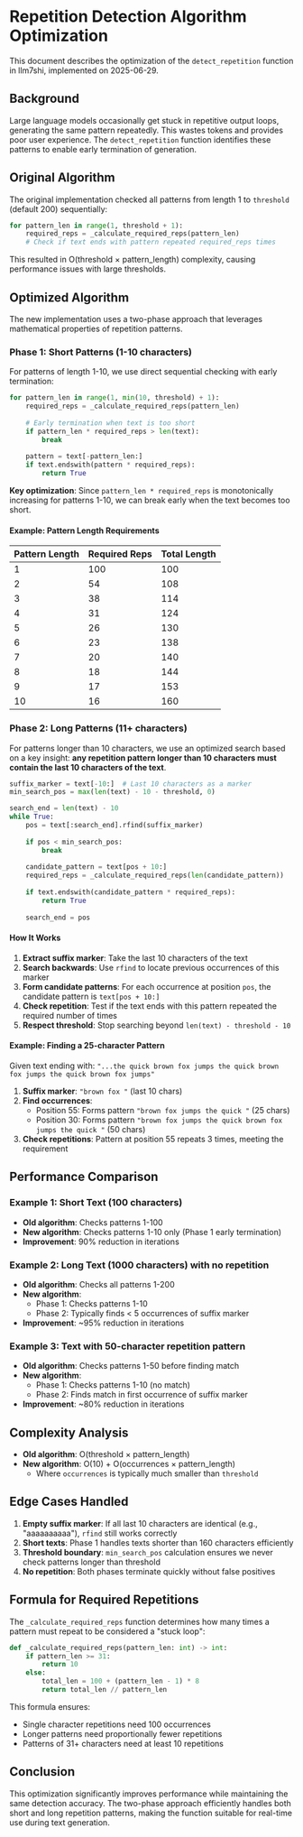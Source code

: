 # Repetition Detection Algorithm Optimization

This document describes the optimization of the `detect_repetition` function in llm7shi, implemented on 2025-06-29.

## Background

Large language models occasionally get stuck in repetitive output loops, generating the same pattern repeatedly. This wastes tokens and provides poor user experience. The `detect_repetition` function identifies these patterns to enable early termination of generation.

## Original Algorithm

The original implementation checked all patterns from length 1 to `threshold` (default 200) sequentially:

```python
for pattern_len in range(1, threshold + 1):
    required_reps = _calculate_required_reps(pattern_len)
    # Check if text ends with pattern repeated required_reps times
```

This resulted in O(threshold × pattern_length) complexity, causing performance issues with large thresholds.

## Optimized Algorithm

The new implementation uses a two-phase approach that leverages mathematical properties of repetition patterns.

### Phase 1: Short Patterns (1-10 characters)

For patterns of length 1-10, we use direct sequential checking with early termination:

```python
for pattern_len in range(1, min(10, threshold) + 1):
    required_reps = _calculate_required_reps(pattern_len)
    
    # Early termination when text is too short
    if pattern_len * required_reps > len(text):
        break
    
    pattern = text[-pattern_len:]
    if text.endswith(pattern * required_reps):
        return True
```

**Key optimization**: Since `pattern_len * required_reps` is monotonically increasing for patterns 1-10, we can break early when the text becomes too short.

#### Example: Pattern Length Requirements

| Pattern Length | Required Reps | Total Length |
|----------------|---------------|--------------|
| 1              | 100           | 100          |
| 2              | 54            | 108          |
| 3              | 38            | 114          |
| 4              | 31            | 124          |
| 5              | 26            | 130          |
| 6              | 23            | 138          |
| 7              | 20            | 140          |
| 8              | 18            | 144          |
| 9              | 17            | 153          |
| 10             | 16            | 160          |

### Phase 2: Long Patterns (11+ characters)

For patterns longer than 10 characters, we use an optimized search based on a key insight: **any repetition pattern longer than 10 characters must contain the last 10 characters of the text**.

```python
suffix_marker = text[-10:]  # Last 10 characters as a marker
min_search_pos = max(len(text) - 10 - threshold, 0)

search_end = len(text) - 10
while True:
    pos = text[:search_end].rfind(suffix_marker)
    
    if pos < min_search_pos:
        break
    
    candidate_pattern = text[pos + 10:]
    required_reps = _calculate_required_reps(len(candidate_pattern))
    
    if text.endswith(candidate_pattern * required_reps):
        return True
    
    search_end = pos
```

#### How It Works

1. **Extract suffix marker**: Take the last 10 characters of the text
2. **Search backwards**: Use `rfind` to locate previous occurrences of this marker
3. **Form candidate patterns**: For each occurrence at position `pos`, the candidate pattern is `text[pos + 10:]`
4. **Check repetition**: Test if the text ends with this pattern repeated the required number of times
5. **Respect threshold**: Stop searching beyond `len(text) - threshold - 10`

#### Example: Finding a 25-character Pattern

Given text ending with: `"...the quick brown fox jumps the quick brown fox jumps the quick brown fox jumps"`

1. **Suffix marker**: `"brown fox "` (last 10 chars)
2. **Find occurrences**: 
   - Position 55: Forms pattern `"brown fox jumps the quick "` (25 chars)
   - Position 30: Forms pattern `"brown fox jumps the quick brown fox jumps the quick "` (50 chars)
3. **Check repetitions**: Pattern at position 55 repeats 3 times, meeting the requirement

## Performance Comparison

### Example 1: Short Text (100 characters)
- **Old algorithm**: Checks patterns 1-100
- **New algorithm**: Checks patterns 1-10 only (Phase 1 early termination)
- **Improvement**: 90% reduction in iterations

### Example 2: Long Text (1000 characters) with no repetition
- **Old algorithm**: Checks all patterns 1-200
- **New algorithm**: 
  - Phase 1: Checks patterns 1-10
  - Phase 2: Typically finds < 5 occurrences of suffix marker
- **Improvement**: ~95% reduction in iterations

### Example 3: Text with 50-character repetition pattern
- **Old algorithm**: Checks patterns 1-50 before finding match
- **New algorithm**: 
  - Phase 1: Checks patterns 1-10 (no match)
  - Phase 2: Finds match in first occurrence of suffix marker
- **Improvement**: ~80% reduction in iterations

## Complexity Analysis

- **Old algorithm**: O(threshold × pattern_length)
- **New algorithm**: O(10) + O(occurrences × pattern_length)
  - Where `occurrences` is typically much smaller than `threshold`

## Edge Cases Handled

1. **Empty suffix marker**: If all last 10 characters are identical (e.g., "aaaaaaaaaa"), `rfind` still works correctly
2. **Short texts**: Phase 1 handles texts shorter than 160 characters efficiently
3. **Threshold boundary**: `min_search_pos` calculation ensures we never check patterns longer than threshold
4. **No repetition**: Both phases terminate quickly without false positives

## Formula for Required Repetitions

The `_calculate_required_reps` function determines how many times a pattern must repeat to be considered a "stuck loop":

```python
def _calculate_required_reps(pattern_len: int) -> int:
    if pattern_len >= 31:
        return 10
    else:
        total_len = 100 + (pattern_len - 1) * 8
        return total_len // pattern_len
```

This formula ensures:
- Single character repetitions need 100 occurrences
- Longer patterns need proportionally fewer repetitions
- Patterns of 31+ characters need at least 10 repetitions

## Conclusion

This optimization significantly improves performance while maintaining the same detection accuracy. The two-phase approach efficiently handles both short and long repetition patterns, making the function suitable for real-time use during text generation.